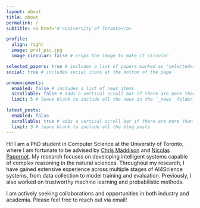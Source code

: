 ```yaml
---
layout: about
title: about
permalink: /
subtitle: <a href='#'>University of Toronto</a>

profile:
  align: right
  image: prof_pic.jpg
  image_circular: false # crops the image to make it circular

selected_papers: true # includes a list of papers marked as "selected={true}"
social: true # includes social icons at the bottom of the page

announcements:
  enabled: false # includes a list of news items
  scrollable: false # adds a vertical scroll bar if there are more than 3 news items
  limit: 5 # leave blank to include all the news in the `_news` folder

latest_posts:
  enabled: false
  scrollable: true # adds a vertical scroll bar if there are more than 3 new posts items
  limit: 3 # leave blank to include all the blog posts
---
```


Hi! I am a PhD student in Computer Science at the University of Toronto, where I am fortunate to be advised by [Chris Maddison](https://www.cs.toronto.edu/~cmaddis/) and [Nicolas Papernot](https://www.papernot.fr/). My research focuses on developing intelligent systems capable of complex reasoning in the natural sciences. Throughout my research, I have gained extensive experience across multiple stages of AI4Science systems, from data collection to model training and evaluation. Previously, I also worked on trustworthy machine learning and probabilistic methods.

I am actively seeking collaborations and opportunities in both industry and academia. Please feel free to reach out via email!
